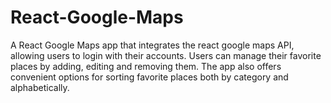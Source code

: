 # React-Google-Maps
A React Google Maps app that integrates the react google maps API, allowing users to login with their accounts. Users can manage their favorite places by adding, editing and removing them. The app also offers convenient options for sorting favorite places both by category and alphabetically.
